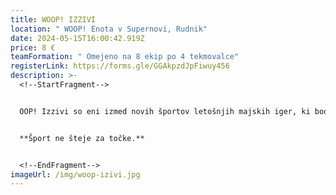 ```yaml
---
title: WOOP! IZZIVI
location: " WOOP! Enota v Supernovi, Rudnik"
date: 2024-05-15T16:00:42.919Z
price: 8 €
teamFormation: " Omejeno na 8 ekip po 4 tekmovalce"
registerLink: https://forms.gle/GGAkpzdJpFiwuy456
description: >-
  <!--StartFragment-->


  OOP! Izzivi so eni izmed novih športov letošnjih majskih iger, ki bodo poskrbeli za zanimiv in udaren zaključek športa. WOOP! Izzivi so disciplina, kjer se lahko tekmovalci v treh različnih kategorijah – vzdržljivost, logika in spretnost – preizkusijo v kar 20 različnih izzivih. V 60 minutah igre lahko ekipe izbirajo poljubne izzive, se v nekaterih preizkusijo večkrat ali pa v različnih težavnostnih stopnjah. V 60 minutah lahko v povprečju odigrate 6 izzivov, preizkusite pa se lahko v kraljestvu lave, kjer bežite pred hitro dvigajočo se lavo, preverite svoje sposobnosti deaktivacije bomb, se pomerite v natančnem ciljanju v gol in še veliko več. Posamezen izziv traja cca 2-5min, vsak od njih pa vam prinese določeno število točk, ki se seštevajo tekom ure igranja. Število prijav bo tukaj omejeno na 8 ekip, tako da bodite pozorni na odprtje prijav in info točke. Izzivi bodo skupaj potekali 2 uri, tako da bo polovica ekip tekmovala v prvi uri polovica pa v drugi. Razpored tekmovanja bo objavljen vnaprej, ko zapolnimo prijave. Zbor na lokaciji je pol ure pred začetkom, torej ob 18:30.


  **Šport ne šteje za točke.**


  <!--EndFragment-->
imageUrl: /img/woop-izivi.jpg
---
```

